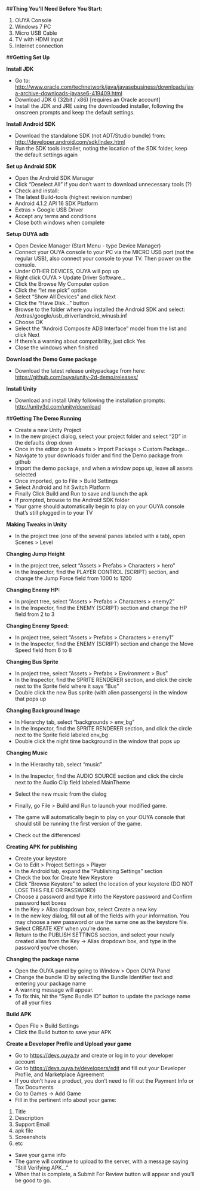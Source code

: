 ##**Thing You’ll Need Before You Start:**
1. OUYA Console
2. Windows 7 PC
3. Micro USB Cable
4. TV with HDMI input
5. Internet connection

##**Getting Set Up**

**Install JDK**
- Go to: http://www.oracle.com/technetwork/java/javasebusiness/downloads/java-archive-downloads-javase6-419409.html
- Download JDK 6 (32bit / x86) [requires an Oracle account]
- Install the JDK and JRE using the downloaded installer, following the onscreen prompts and keep the default settings.


**Install Android SDK**
- Download the standalone SDK (not ADT/Studio bundle) from: http://developer.android.com/sdk/index.html
- Run the SDK tools installer, noting the location of the SDK folder, keep the default settings again


**Set up Android SDK** 
- Open the Android SDK Manager
- Click “Deselect All” if you don’t want to download unnecessary tools (?)
- Check and install: 
- The latest Build-tools (highest revision number) 
- Android 4.1.2 API 16 SDK Platform
- Extras > Google USB Driver
- Accept any terms and conditions
- Close both windows when complete


**Setup OUYA adb**
- Open Device Manager (Start Menu - type Device Manager)
- Connect your OUYA console to your PC via the MICRO USB port (not the regular USB), also connect your console to your TV. Then power on the console.
- Under OTHER DEVICES, OUYA will pop up
- Right click OUYA > Update Driver Software…
- Click the Browse My Computer option
- Click the “let me pick” option
- Select “Show All Devices” and click Next
- Click the “Have Disk…” button
- Browse to the folder where you installed the Android SDK and select:
<sdk>/extras/google/usb_driver/android_winusb.inf 
- Choose OK
- Select the “Android Composite ADB Interface” model from the list and click Next
- If there’s a warning about compatibility, just click Yes
- Close the windows when finished

**Download the Demo Game package**
- Download the latest release unitypackage from here: https://github.com/ouya/unity-2d-demo/releases/

**Install Unity**
- Download and install Unity following the installation prompts: http://unity3d.com/unity/download

##**Getting The Demo Running**
- Create a new Unity Project
- In the new project dialog, select your project folder and select “2D” in the defaults drop down
- Once in the editor go to Assets > Import Package > Custom Package…
- Navigate to your downloads folder and find the Demo package from github
- Import the demo package, and when a window pops up, leave all assets selected
- Once imported, go to File > Build Settings
- Select Android and hit Switch Platform
- Finally Click Build and Run to save and launch the apk
- If prompted, browse to the Android SDK folder
- Your game should automatically begin to play on your OUYA console that’s still plugged in to your TV


**Making Tweaks in Unity**
- In the project tree (one of the several panes labeled with a tab), open Scenes > Level

**Changing Jump Height**
- In the project tree, select “Assets > Prefabs > Characters > hero”
- In the Inspector, find the PLAYER CONTROL (SCRIPT) section, and change the Jump Force field from 1000 to 1200	

**Changing Enemy HP:**
- In project tree, select “Assets > Prefabs > Characters > enemy2”
- In the Inspector, find the ENEMY (SCRIPT) section and change the HP field from 2 to 3

**Changing Enemy Speed:**
- In project tree, select “Assets > Prefabs > Characters > enemy1”
- In the Inspector, find the ENEMY (SCRIPT) section and change the Move Speed field from 6 to 8

**Changing Bus Sprite**
- In project tree, select “Assets > Prefabs > Environment > Bus”
- In the Inspector, find the SPRITE RENDERER section, and click the circle next to the Sprite field where it says “Bus”
- Double click the new Bus sprite (with alien passengers) in the window that pops up

**Changing Background Image**
- In Hierarchy tab, select “backgrounds > env_bg”
- In the Inspector, find the SPRITE RENDERER section, and click the circle next to the Sprite field labeled env_bg
- Double click the night time background in the window that pops up

**Changing Music**
- In the Hierarchy tab, select “music”
- In the Inspector, find the AUDIO SOURCE section and click the circle next to the Audio Clip field labeled MainTheme
- Select the new music from the dialog

- Finally, go File > Build and Run to launch your modified game.
- The game will automatically begin to play on your OUYA console that should still be running the first version of the game.
- Check out the differences!

**Creating APK for publishing**
- Create your keystore
- Go to Edit > Project Settings > Player
- In the Android tab, expand the “Publishing Settings” section
- Check the box for Create New Keystore
- Click “Browse Keystore” to select the location of your keystore (DO NOT LOSE THIS FILE OR PASSWORD)
- Choose a password and type it into the Keystore password and Confirm password text boxes
- In the Key > Alias dropdown box, select Create a new key
- In the new key dialog, fill out all of the fields with your information. You may choose a new password or use the same one as the keystore file.
- Select CREATE KEY when you’re done.
- Return to the PUBLISH SETTINGS section, and select your newly created alias from the Key -> Alias dropdown box, and type in the password you’ve chosen.

**Changing the package name**
- Open the OUYA panel by going to Window > Open OUYA Panel
- Change the bundle ID by selecting the Bundle Identifier text and entering your package name
- A warning message will appear.
- To fix this, hit the “Sync Bundle ID” button to update the package name of all your files

**Build APK**
- Open File > Build Settings
- Click the Build button to save your APK


**Create a Developer Profile and Upload your game**
- Go to https://devs.ouya.tv and create or log in to your developer account
- Go to https://devs.ouya.tv/developers/edit and fill out your Developer Profile, and Marketplace Agreement
- If you don’t have a product, you don’t need to fill out the Payment Info or Tax Documents
- Go to Games -> Add Game
- Fill in the pertinent info about your game:
1. Title
2. Description
3. Support Email
4. apk file
5. Screenshots
6. etc
- Save your game info
- The game will continue to upload to the server, with a message saying “Still Verifying APK…”
- When that is complete, a Submit For Review button will appear and you’ll be good to go.
